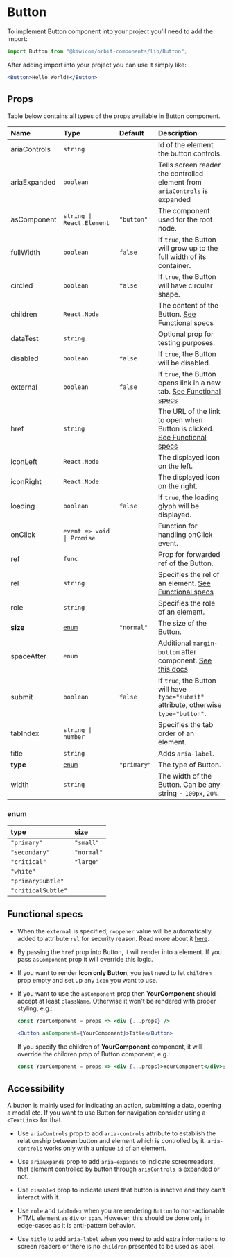 # Button

To implement Button component into your project you'll need to add the import:

```jsx
import Button from "@kiwicom/orbit-components/lib/Button";
```

After adding import into your project you can use it simply like:

```jsx
<Button>Hello World!</Button>
```

## Props

Table below contains all types of the props available in Button component.

| Name         | Type                       | Default     | Description                                                                                                                                                    |
| :----------- | :------------------------- | :---------- | :------------------------------------------------------------------------------------------------------------------------------------------------------------- |
| ariaControls | `string`                   |             | Id of the element the button controls.                                                                                                                         |
| ariaExpanded | `boolean`                  |             | Tells screen reader the controlled element from `ariaControls` is expanded                                                                                     |
| asComponent  | `string \| React.Element`  | `"button"`  | The component used for the root node.                                                                                                                          |
| fullWidth    | `boolean`                  | `false`     | If `true`, the Button will grow up to the full width of its container.                                                                                         |
| circled      | `boolean`                  | `false`     | If `true`, the Button will have circular shape.                                                                                                                |
| children     | `React.Node`               |             | The content of the Button. [See Functional specs](#functional-specs)                                                                                           |
| dataTest     | `string`                   |             | Optional prop for testing purposes.                                                                                                                            |
| disabled     | `boolean`                  | `false`     | If `true`, the Button will be disabled.                                                                                                                        |
| external     | `boolean`                  | `false`     | If `true`, the Button opens link in a new tab. [See Functional specs](#functional-specs)                                                                       |
| href         | `string`                   |             | The URL of the link to open when Button is clicked. [See Functional specs](#functional-specs)                                                                  |
| iconLeft     | `React.Node`               |             | The displayed icon on the left.                                                                                                                                |
| iconRight    | `React.Node`               |             | The displayed icon on the right.                                                                                                                               |
| loading      | `boolean`                  | `false`     | If `true`, the loading glyph will be displayed.                                                                                                                |
| onClick      | `event => void \| Promise` |             | Function for handling onClick event.                                                                                                                           |
| ref          | `func`                     |             | Prop for forwarded ref of the Button.                                                                                                                          |
| rel          | `string`                   |             | Specifies the rel of an element. [See Functional specs](#functional-specs)                                                                                     |
| role         | `string`                   |             | Specifies the role of an element.                                                                                                                              |
| **size**     | [`enum`](#enum)            | `"normal"`  | The size of the Button.                                                                                                                                        |
| spaceAfter   | `enum`                     |             | Additional `margin-bottom` after component. [See this docs](https://github.com/kiwicom/orbit/tree/master/packages/orbit-components/src/common/getSpacingToken) |
| submit       | `boolean`                  | `false`     | If `true`, the Button will have `type="submit"` attribute, otherwise `type="button"`.                                                                          |
| tabIndex     | `string \| number`         |             | Specifies the tab order of an element.                                                                                                                         |
| title        | `string`                   |             | Adds `aria-label`.                                                                                                                                             |
| **type**     | [`enum`](#enum)            | `"primary"` | The type of Button.                                                                                                                                            |
| width        | `string`                   |             | The width of the Button. Can be any string - `100px`, `20%`.                                                                                                   |

### enum

| type               | size       |
| :----------------- | :--------- |
| `"primary"`        | `"small"`  |
| `"secondary"`      | `"normal"` |
| `"critical"`       | `"large"`  |
| `"white"`          |            |
| `"primarySubtle"`  |            |
| `"criticalSubtle"` |            |

## Functional specs

- When the `external` is specified, `noopener` value will be automatically added to attribute `rel` for security reason. Read more about it [here](https://web.dev/external-anchors-use-rel-noopener/).

* By passing the `href` prop into Button, it will render into `a` element. If you pass `asComponent` prop it will override this logic.

- If you want to render **Icon only Button**, you just need to let `children` prop empty and set up any `icon` you want to use.

* If you want to use the `asComponent` prop then **YourComponent** should accept at least `className`. Otherwise it won't be rendered with proper styling, e.g.:

  ```jsx
  const YourComponent = props => <div {...props} />

  <Button asComponent={YourComponent}>Title</Button>
  ```

  If you specify the children of **YourComponent** component, it will override the children prop of Button component, e.g.:

  ```jsx
  const YourComponent = props => <div {...props}>YourComponent</div>;
  ```

## Accessibility

A button is mainly used for indicating an action, submitting a data, opening a modal etc. If you want to use Button for navigation consider using a `<TextLink>` for that.

- Use `ariaControls` prop to add `aria-controls` attribute to establish the relationship between button and element which is controlled by it. `aria-controls` works only with a unique `id` of an element.

- Use `ariaExpands` prop to add `aria-expands` to indicate screenreaders, that element controlled by button through `ariaControls` is expanded or not.

- Use `disabled` prop to indicate users that button is inactive and they can't interact with it.

- Use `role` and `tabIndex` when you are rendering `Button` to non-actionable HTML element as `div` or `span`. However, this should be done only in edge-cases as it is anti-pattern behavior.

- Use `title` to add `aria-label` when you need to add extra informations to screen readers or there is no `children` presented to be used as label.
